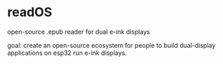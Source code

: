 # readOS
open-source .epub reader for dual e-ink displays

goal: create an open-source ecosystem for people to build dual-display applications on esp32 run e-ink displays.

